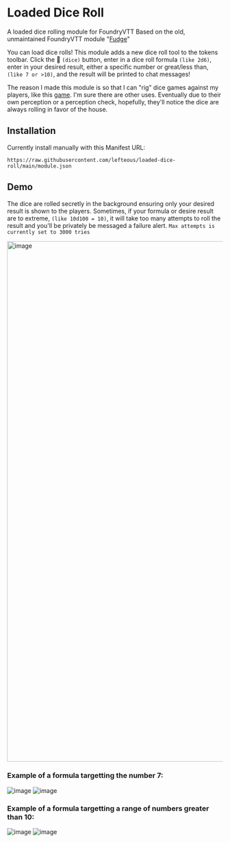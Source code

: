 # Loaded Dice Roll
A loaded dice rolling module for FoundryVTT
Based on the old, unmaintained FoundryVTT module "[Fudge](https://github.com/troygoode/fvtt-fudge)" 

You can load dice rolls! This module adds a new dice roll tool to the tokens toolbar. Click the 🎲 `(dice)` button, enter in a dice roll formula `(like 2d6)`, enter in your desired result, either a specific number or great/less than, `(like 7 or >10)`, and the result will be printed to chat messages!

The reason I made this module is so that I can "rig" dice games against my players, like this [game](https://www.reddit.com/r/Pathfinder_RPG/comments/57rlbi/comment/d8ubcm1/?utm_source=share&utm_medium=web2x&context=3). I'm sure there are other uses.
Eventually due to their own perception or a perception check, hopefully, they'll notice the dice are always rolling in favor of the house. 

## Installation
Currently install manually with this Manifest URL:

```
https://raw.githubusercontent.com/lefteous/loaded-dice-roll/main/module.json
```

## Demo

The dice are rolled secretly in the background ensuring only your desired result is shown to the players.
Sometimes, if your formula or desire result are to extreme, `(like 10d100 = 10)`, it will take too many attempts to roll the result and you'll be privately be messaged a failure alert. `Max attempts is currently set to 3000 tries`

<img width="1213" alt="image" src="https://github.com/Lefteous/loaded-dice-roll/assets/24902317/be62241f-76ab-4956-8847-1e8fc086f9e4">


### Example of a formula targetting the number 7:
![image](https://github.com/Lefteous/loaded-dice-roll/assets/24902317/31d79097-9d17-4139-9ede-edb357826d25)
![image](https://github.com/Lefteous/loaded-dice-roll/assets/24902317/365180e9-ae25-4ea5-839e-a2148fc9d5dc)



### Example of a formula targetting a range of numbers greater than 10:
![image](https://github.com/Lefteous/loaded-dice-roll/assets/24902317/fee15caa-29e0-4ee3-9dcc-4abe7d1b97f6)
![image](https://github.com/Lefteous/loaded-dice-roll/assets/24902317/7106704e-3a78-4db1-8acd-4580306960f9)

